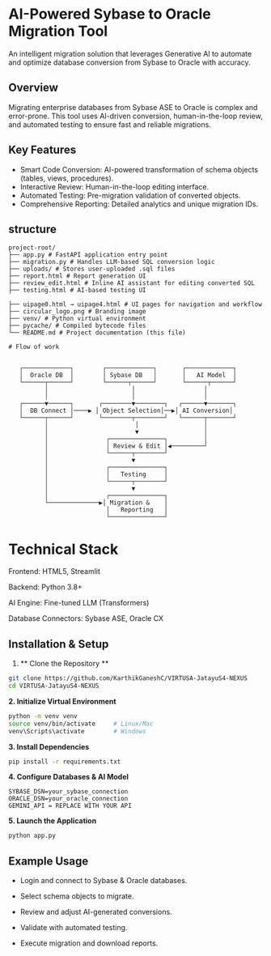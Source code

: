# AI-Powered Sybase to Oracle Migration Tool

An intelligent migration solution that leverages Generative AI to automate and optimize database conversion from Sybase to Oracle with accuracy.

## Overview
Migrating enterprise databases from Sybase ASE to Oracle is complex and error-prone. 
This tool uses AI-driven conversion, human-in-the-loop review, and automated testing to ensure fast and reliable migrations.

## Key Features
- Smart Code Conversion: AI-powered transformation of schema objects (tables, views, procedures).
- Interactive Review: Human-in-the-loop editing interface.
- Automated Testing: Pre-migration validation of converted objects.
- Comprehensive Reporting: Detailed analytics and unique migration IDs.
  
## structure

```
project-root/
├── app.py # FastAPI application entry point
├── migration.py # Handles LLM-based SQL conversion logic
├── uploads/ # Stores user-uploaded .sql files
├── report.html # Report generation UI
├── review_edit.html # Inline AI assistant for editing converted SQL
├── testing.html # AI-based testing UI

├── uipage0.html → uipage4.html # UI pages for navigation and workflow
├── circular_logo.png # Branding image
├── venv/ # Python virtual environment
├── pycache/ # Compiled bytecode files
└── README.md # Project documentation (this file)
```
```
# Flow of work


   ┌─────────────┐        ┌─────────────┐       ┌─────────────┐
   │  Oracle DB  │        │ Sybase DB   │       │   AI Model  │
   └──────┬──────┘        └──────┬──────┘       └──────┬──────┘
          │                       │                   │
          │                       │                   │
   ┌──────▼──────┐       ┌────────▼────────┐   ┌──────▼───────┐
   │  DB Connect │────▶ │ Object Selection│──▶│ AI Conversion│
   └──────┬──────┘       └────────┬────────┘   └──────┬───────┘
          │                        │                  │
          │                        ▼                  │
          │                ┌───────────────┐          │
          │                │ Review & Edit │◀─────────┘
          │                └──────┬────────┘
          │                       ▼
          │                ┌───────────────┐
          │                │   Testing     │
          │                └──────┬────────┘
          │                       ▼
          │                ┌───────────────┐
          └──────────────▶│ Migration &    │
                           │   Reporting   │
                           └───────────────┘

```

# Technical Stack
Frontend: HTML5, Streamlit

Backend: Python 3.8+

AI Engine: Fine-tuned LLM (Transformers)

Database Connectors: Sybase ASE, Oracle CX

## Installation & Setup

1. ** Clone the Repository **
``` bash
git clone https://github.com/KarthikGaneshC/VIRTUSA-JatayuS4-NEXUS
cd VIRTUSA-JatayuS4-NEXUS
```

**2. Initialize Virtual Environment**
``` bash
python -m venv venv
source venv/bin/activate     # Linux/Mac
venv\Scripts\activate        # Windows 
```

**3. Install Dependencies**
```bash
pip install -r requirements.txt
```

**4. Configure Databases & AI Model**
  

``` 
SYBASE_DSN=your_sybase_connection
ORACLE_DSN=your_oracle_connection
GEMINI_API = REPLACE WITH YOUR API
```

**5. Launch the Application**
``` bash
python app.py
```

## Example Usage
- Login and connect to Sybase & Oracle databases.

- Select schema objects to migrate.

- Review and adjust AI-generated conversions.

- Validate with automated testing.

- Execute migration and download reports.

